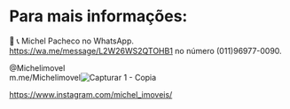 # Para mais informações: 

📲 📞 Michel Pacheco no WhatsApp. https://wa.me/message/L2W26WS2QTOHB1 no número (011)96977-0090.

@Michelimovel  
m.me/Michelimovel![Capturar 1 - Copia](https://user-images.githubusercontent.com/67074775/117004723-c68eab80-acbc-11eb-8875-08b4e65a44b7.PNG)

https://www.instagram.com/michel_imoveis/


